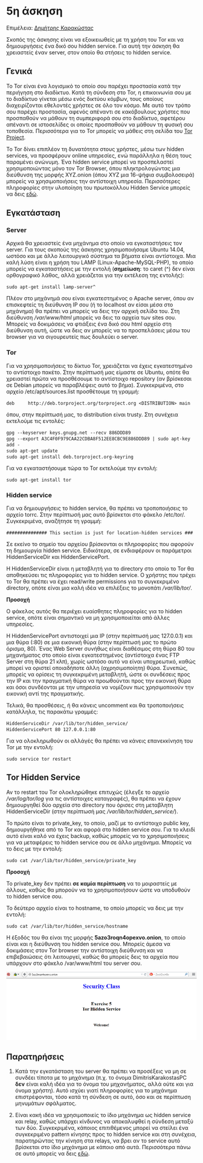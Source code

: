 # 5η άσκηση

Επιμέλεια: [Δημήτρης Καρακώστας](https://dimkarakostas.com)

Σκοπός της άσκησης είναι να εξοικειωθείς με τη χρήση του Tor και να δημιουργήσεις ένα δικό σου hidden service. Για αυτή την άσκηση θα χρειαστείς έναν server, στον οποίο θα στήσεις το hidden service.

## Γενικά

To Tor είναι ένα λογισμικό το οποίο σου παρέχει προστασία κατά την περιήγηση στο διαδίκτυο. Κατά τη σύνδεση στο Tor, η επικοινωνία σου με το διαδίκτυο γίνεται μέσω ενός δικτύου κόμβων, τους οποίους διαχειρίζονται εθελοντές χρήστες σε όλο τον κόσμο. Με αυτό τον τρόπο σου παρέχει προστασία, αφενός απέναντι σε κακόβουλους χρήστες που προσπαθούν να μάθουν τη συμπεριφορά σου στο διαδίκτυο, αφετέρου απέναντι σε ιστοσελίδες οι οποίες προσπαθούν να μάθουν τη φυσική σου τοποθεσία. Περισσότερα για το Tor μπορείς να μάθεις στη σελίδα του [Tor Project](https://www.torproject.org/about/overview.html.en).

Το Tor δίνει επιπλέον τη δυνατότητα στους χρήστες, μέσω των hidden services, να προσφέρουν online υπηρεσίες, ενώ παράλληλα η θέση τους παραμένει ανώνυμη. Ένα hidden service μπορεί να προσπελαστεί χρησιμοποιώντας μόνο τον Tor Browser, όπου πληκτρολογώντας μια διεύθυνση της μορφής XYZ.onion (όπου ΧΥΖ μια 16-ψήφια συμβολοσειρά) μπορείς να χρησιμοποιήσεις την αντίστοιχη υπηρεσία. Περισσότερες πληροφορίες στην υλοποίηση του πρωτοκόλλου Hidden Service μπορείς να δεις [εδώ](https://www.torproject.org/docs/hidden-services.html.en).

## Εγκατάσταση

### Server

Αρχικά θα χρειαστείς ένα μηχάνημα στο οποίο να εγκαταστήσεις τον server. Για τους σκοπούς της άσκησης χρησιμοποιήσαμε Ubuntu 14.04, ωστόσο και με άλλο λειτουργικό σύστημα τα βήματα είναι αντίστοιχα. Μια καλή λύση είναι η χρήση του LAMP (Linux-Apache-MySQL-PHP), το οποίο μπορείς να εγκαταστήσεις με την εντολή (**σημείωση**: το caret (^) δεν είναι ορθογραφικό λάθος, αλλά χρειάζεται για την εκτέλεση της εντολής):

    sudo apt-get install lamp-server^

Πλέον στο μηχάνημά σου είναι εγκατεστημένος ο Apache server, όπου αν επισκεφτείς τη διεύθυνση IP σου (ή το localhost αν είσαι μέσα στο μηχάνημα) θα πρέπει να μπορείς να δεις την αρχική σελίδα του. Στη διεύθυνση */var/www/html* μπορείς να δεις τα αρχεία των sites σου. Μπορείς να δοκιμάσεις να φτιάξεις ένα δικό σου html αρχείο στη διεύθυνση αυτή, ώστε να δεις αν μπορείς να το προσπελάσεις μέσω του browser για να σιγουρευτείς πως δουλεύει ο server.

### Tor

Για να χρησιμοποιήσεις το δίκτυο Tor, χρειάζεται να έχεις εγκατεστημένο το αντίστοιχο πακέτο. Στην περίπτωσή μας είμαστε σε Ubuntu, οπότε θα χρειαστεί πρώτα να προσθέσουμε το αντίστοιχο repository (αν βρίσκεσαι σε Debian μπορείς να παραβλέψεις αυτό το βήμα). Συγκεκριμένα, στο αρχείο /etc/apt/sources.list προσθέτουμε τη γραμμή:

    deb     http://deb.torproject.org/torproject.org <DISTRIBUTION> main

όπου, στην περίπτωσή μας, το distribution είναι trusty. Στη συνέχεια εκτελούμε τις εντολές:

    gpg --keyserver keys.gnupg.net --recv 886DDD89
    gpg --export A3C4F0F979CAA22CDBA8F512EE8CBC9E886DDD89 | sudo apt-key add -
    sudo apt-get update
    sudo apt-get install deb.torproject.org-keyring

Για να εγκαταστήσουμε τώρα το Tor εκτελούμε την εντολή:

    sudo apt-get install tor

### Hidden service

Για να δημιουργήσεις το hidden service, θα πρέπει να τροποποιήσεις το αρχείο torrc. Στην περίπτωσή μας αυτό βρίσκεται στο φάκελο /etc/tor/. Συγκεκριμένα, αναζήτησε τη γραμμή:

    ############### This section is just for location-hidden services ###

Σε εκείνο το σημείο του αρχείου βρίσκονται οι πληροφορίες που αφορούν τη δημιουργία hidden service. Ειδικότερα, σε ενδιαφέρουν οι παράμετροι HiddenServiceDir και HiddenServicePort.

Η HiddenServiceDir είναι η μεταβλητή για το directory στο οποίο το Tor θα αποθηκεύσει τις πληροφορίες για το hidden service. Ο χρήστης που τρέχει το Tor θα πρέπει να έχει read/write permissions για το συγκεκριμένο directory, οπότε είναι μια καλή ιδέα να επιλέξεις το μονοπάτι */var/lib/tor/*.

**Προσοχή**

Ο φάκελος αυτός θα περιέχει ευαίσθητες πληροφορίες για το hidden service, οπότε είναι σημαντικό να μη χρησιμοποιείται από άλλες υπηρεσίες.

Η HiddenServicePort αντιστοιχεί μια IP (στην περίπτωσή μας 127.0.0.1) και μια θύρα (:80) σε μια εικονική θύρα (στην περίπτωσή μας το πρώτο όρισμα, 80). Ένας Web Server συνήθως είναι διαθέσιμος στη θύρα 80 του μηχανήματος στο οποίο είναι εγκατεστημένος (αντίστοιχα ένας FTP Server στη θύρα 21 κλπ), χωρίς ωστόσο αυτό να είναι υποχρεωτικό, καθώς μπορεί να οριστεί οποιαδήποτε άλλη (αχρησιμοποίητη) θύρα. Συνεπώς, μπορείς να ορίσεις τη συγκεκριμένη μεταβλητή, ώστε οι συνδέσεις προς την IP και την πραγματική θύρα να προωθούνται προς την εικονική θύρα και όσοι συνδέονται με την υπηρεσία να νομίζουν πως χρησιμοποιούν την εικονική αντί της πραγματικής.

Τελικά, θα προσθέσεις, ή θα κάνεις uncomment και θα τροποποιήσεις κατάλληλα, τις παρακάτω γραμμές:

    HiddenServiceDir /var/lib/tor/hidden_service/
    HiddenServicePort 80 127.0.0.1:80

Για να ολοκληρωθούν οι αλλάγές θα πρέπει να κάνεις επανεκκίνηση του Tor με την εντολή:

    sudo service tor restart

## Tor Hidden Service

Αν το restart του Tor ολοκληρώθηκε επιτυχώς (έλεγξε το αρχείο */var/log/tor/log* για τις αντίστοιχες καταγραφές), θα πρέπει να έχουν δημιουργηθεί δύο αρχεία στο directory που όρισες στη μεταβλητη HiddenServiceDir (στην περίπτωσή μας */var/lib/tor/hidden_service/*).

Το πρώτο είναι το private_key, το οποίο, μαζί με το αντίστοιχο public key, δημιουργήθηκε από το Tor και αφορά στο hidden service σου. Για το κλειδί αυτό είναι καλό να έχεις backup, καθώς μπορείς να το χρησιμοποιήσεις για να μεταφέρεις το hidden service σου σε άλλο μηχάνημα. Μπορείς να το δεις με την εντολή:

    sudo cat /var/lib/tor/hidden_service/private_key

**Προσοχή**

Το private_key δεν πρέπει **σε καμία περίπτωση** να το μοιραστείς με άλλους, καθώς θα μπορούν να το χρησιμοποιήσουν ώστε να υποδυθούν το hidden service σου.

Το δεύτερο αρχείο είναι το hostname, το οποίο μπορείς να δεις με την εντολή:

    sudo cat /var/lib/tor/hidden_service/hostname

Η έξοδός του θα είναι της μορφής **5azo3roqn4opexvo.onion**, το οποίο είναι και η διεύθυνση του hidden service σου. Μπορείς άμεσα να δοκιμάσεις στον Tor browser την αντίστοιχη διεύθυνση και να επιβεβαιώσεις ότι λειτουργεί, καθώς θα μπορείς δεις τα αρχεία που υπάρχουν στο φάκελο /var/www/html του server σου.

![Hidden service example](/exercises/hidden/1.PNG)

## Παρατηρήσεις

1. Κατά την εγκατάσταση του server θα πρέπει να προσέξεις να μη σε συνδέει τίποτα με το μηχάνημα (π.χ. το όνομα DimitrisKarakostasPC **δεν** είναι καλή ιδέα για το όνομα του μηχανήματος, αλλά ούτε και για όνομα χρήστη). Αυτό ισχύει γιατί πληροφορίες για το μηχάνημα επιστρέφονται, τόσο κατά τη σύνδεση σε αυτό, όσο και σε περίπτωση μηνυμάτων σφάλματος.

2. Είναι κακή ιδέα να χρησιμοποιείς το ίδιο μηχάνημα ως hidden service και relay, καθώς υπάρχει κίνδυνος να αποκαλυφθεί η σύνδεση μεταξύ των δύο. Συγκεκριμένα, κάποιος επιτιθέμενος μπορεί να στείλει ένα συγκεκριμένο pattern κίνησης προς το hidden service και στη συνέχεια, παρατηρώντας την κίνηση στα relays, να βρει αν το service αυτό βρίσκεται στο ίδιο μηχάνημα με κάποιο από αυτά. Περισσότερα πάνω σε αυτό μπορείς να δεις [εδώ](https://trac.torproject.org/projects/tor/ticket/8742).
